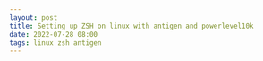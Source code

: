 ```yaml
---
layout: post
title: Setting up ZSH on linux with antigen and powerlevel10k
date: 2022-07-28 08:00
tags: linux zsh antigen 
---
```

